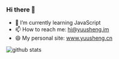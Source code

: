 ### Hi there 👋


- 🌱 I’m currently learning JavaScript
- 📫 How to reach me: hi@yuusheng.im
- 😄 My personal site: www.yuusheng.cn

<picture decoding="async" loading="lazy">
  <source media="(prefers-color-scheme: light)" srcset="https://pixel-profile.vercel.app/api/github-stats?username=yuusheng&screen_effect=false&background=linear-gradient(to%20bottom%20right%2C%20%23e76ce6%2C%20%23ff6bbb%2C%20%23ff838f%2C%20%23ffaa6c%2C%20%23ffd35e%2C%20%23f9f871)">
  <source media="(prefers-color-scheme: dark)" srcset="https://pixel-profile.vercel.app/api/github-stats?username=yuusheng&screen_effect=true&background=linear-gradient(to%20bottom%20right%2C%20%23e76ce6%2C%20%23ff6bbb%2C%20%23ff838f%2C%20%23ffaa6c%2C%20%23ffd35e%2C%20%23f9f871)">
  <img alt="github stats" src="https://pixel-profile.vercel.app/api/github-stats?username=yuusheng&screen_effect=false&%20%20background%3Dlinear-gradient=(to%20bottom%20right%2C%20%23e76ce6%2C%20%23ff6bbb%2C%20%23ff838f%2C%20%23ffaa6c%2C%20%23ffd35e%2C%20%23f9f871)">
</picture>

<!--
**Kevin-Lier/Kevin-Lier** is a ✨ _special_ ✨ repository because its `README.md` (this file) appears on your GitHub profile.

Here are some ideas to get you started:

- 🔭 I’m currently working on ...
- 🌱 I’m currently learning ...
- 👯 I’m looking to collaborate on ...
- 🤔 I’m looking for help with ...
- 💬 Ask me about ...
- 📫 How to reach me: ...
- 😄 Pronouns: ...
- ⚡ Fun fact: ...
-->
